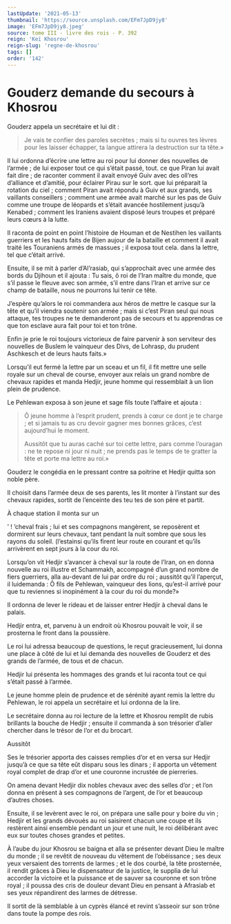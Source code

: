 ```yaml
---
lastUpdate: '2021-05-13'
thumbnail: 'https://source.unsplash.com/EFm7JpD9jy8'
image: 'EFm7JpD9jy8.jpeg'
source: tome III - livre des rois - P. 392
reign: 'Keï Khosrou'
reign-slug: 'regne-de-khosrou'
tags: []
order: '142'
---
```


# Gouderz demande du secours à Khosrou

Gouderz appela un secrétaire et lui dit :

> Je vais te confier des paroles secrètes ; mais si tu ouvres tes lèvres pour les laisser échapper, ta langue attirera la destruction sur ta tête.»

Il lui ordonna d’écrire une lettre au roi pour lui donner des nouvelles de l’armée ; de lui exposer tout ce qui s’était passé, tout. ce que Piran lui avait fait dire ; de raconter comment il avait envoyé Guiv avec des oll’res d’alliance et d’amitié, pour éclairer Pirau sur le sort. que lui préparait la rotation du ciel ; comment Piran avait répondu à Guiv et aux grands, ses vaillants conseillers ; comment une armée avait marché sur les pas de Guiv comme une troupe de léopards et s’était avancée hostilement jusqu’à Kenabed ; comment les Iraniens avaient disposé leurs troupes et préparé leurs cœurs à la lutte.

Il raconta de point en point l’histoire de Houman et de Nestihen les vaillants guerriers et les hauts faits de Bijen aujour de la bataille et comment il avait traité les Touraniens armés de massues ; il exposa tout cela. dans la lettre, tel que c’était arrivé.

Ensuite, il se mit à parler d’Al’rasiab, qui s’approchait avec une armée des bords du Djihoun et il ajouta : Tu sais, ô roi de l’Iran maître du monde, que s’il passe le fleuve avec son armée, s’il entre dans l’Iran et arrive sur ce champ de bataille, nous ne pourrons lui tenir ce tête.

J’espère qu’alors le roi commandera aux héros de mettre le casque sur la tête et qu’il viendra soutenir son armée ; mais si c’est Piran seul qui nous attaque, tes troupes ne te demanderont pas de secours et tu apprendras ce que ton esclave aura fait pour toi et ton trône.

Enfin je prie le roi toujours victorieux de faire parvenir à son serviteur des nouvelles de Buslem le vainqueur des Divs, de Lohrasp, du prudent Aschkesch et de leurs hauts faits.»

Lorsqu’il eut fermé la lettre par un sceau et un fil, il fit mettre une selle royale sur un cheval de course, envoyer aux relais un grand nombre de chevaux rapides et manda Hedjir, jeune homme qui ressemblait à un lion plein de prudence.

Le Pehlewan exposa à son jeune et sage fils toute l’affaire et ajouta :

> Ô jeune homme à l’esprit prudent, prends à cœur ce dont je te charge ; et si jamais tu as cru devoir gagner mes bonnes grâces, c’est aujourd’hui le moment.
>
> Aussitôt que tu auras caché sur toi cette lettre, pars comme l’ouragan : ne te repose ni jour ni nuit ; ne prends pas le temps de te gratter la tête et porte ma lettre au roi.»

Gouderz le congédia en le pressant contre sa poitrine et Hedjir quitta son noble père.

Il choisit dans l’armée deux de ses parents, les lit monter à l’instant sur des chevaux rapides, sortit de l’enceinte des teu tes de son père et partit.

À chaque station il monta sur un

’ !
’cheval frais ; lui et ses compagnons mangèrent, se reposèrent et dormirent sur leurs chevaux, tant pendant la nuit sombre que sous les rayons du soleil. (l’estainsi qu’ils firent leur route en courant et qu’ils arrivèrent en sept jours à la cour du roi.

Lorsqu’on vit Hedjir s’avancer à cheval sur la route de l’Iran, on en donna nouvelle au roi illustre et Schammakh, accompagné d’un grand nombre de fiers guerriers, alla au-devant de lui par ordre du roi ; aussitôt qu’il l’aperçut, il luidemanda : Ô fils de Pehlewan, vainqueur des lions, qu’est-il arrivé pour que tu reviennes si inopinément à la cour du roi du monde?»

Il ordonna de lever le rideau et de laisser entrer Hedjir à cheval dans le palais.

Hedjir entra, et, parvenu à un endroit où Khosrou pouvait le voir, il se prosterna le front dans la poussière.

Le roi lui adressa beaucoup de questions, le reçut gracieusement, lui donna une place à côté de lui et lui demanda des nouvelles de Gouderz et des grands de l’armée, de tous et de chacun.

Hedjir lui présenta les hommages des grands et lui raconta tout ce qui s’était passé à l’armée.

Le jeune homme plein de prudence et de sérénité ayant remis la lettre du Pehlewan, le roi appela un secrétaire et lui ordonna de la lire.

Le secrétaire donna au roi lecture de la lettre et Khosrou remplit de rubis brillants la bouche de Hedjir ; ensuite il commanda à son trésorier d’aller chercher dans le trésor de l’or et du brocart.

Aussitôt

Ses le trésorier apporta des caisses remplies d’or et en versa sur Hedjir jusqu’à ce que sa tête eût disparu sous les dinars ; il apporta un vêtement royal complet de drap d’or et une couronne incrustée de pierreries.

On amena devant Hedjir dix nobles chevaux avec des selles d’or ; et l’on donna en présent à ses compagnons de l’argent, de l’or et beaucoup d’autres choses.

Ensuite, il se levèrent avec le roi, on prépara une salle pour y boire du vin ; Hedjir et les grands dévoués au roi saisirent chacun une coupe et ils restèrent ainsi ensemble pendant un jour et une nuit, le roi délibérant avec eux sur toutes choses grandes et petites.

À l’aube du jour Khosrou se baigna et alla se présenter devant Dieu le maître du monde ; il se revêtit de nouveau du vêtement de l’obéissance ; ses deux yeux versaient des torrents de larmes ; et le dos courbé, la tête prosternée, il rendit grâces à Dieu le dispensateur de la justice, le supplia de lui accorder la victoire et la puissance et de sauver sa couronne et son trône royal ; il poussa des cris de douleur devant Dieu en pensant à Afrasiab et ses yeux répandirent des larmes de détresse.

Il sortit de là semblable à un cyprès élancé et revint s’asseoir sur son trône dans toute la pompe des rois.
